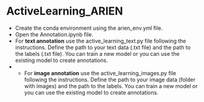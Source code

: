 # ActiveLearning_ARIEN

- Create the conda environment using the arien_env.yml file.
- Open the Annotation.ipynb file.
- For **text annotation** use the active_learning_text.py file following the instructions. Define the path to your text data (.txt file) and the path to the labels (.txt file). You can train a new model or you can use the existing model to create annotations.
- - For **image annotation** use the active_learning_images.py file following the instructions. Define the path to your image data (folder with images) and the path to the labels. You can train a new model or you can use the existing model to create annotations.

